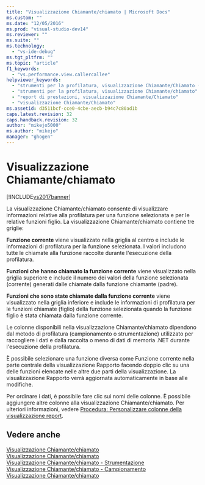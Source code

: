 ```yaml
---
title: "Visualizzazione Chiamante/chiamato | Microsoft Docs"
ms.custom: ""
ms.date: "12/05/2016"
ms.prod: "visual-studio-dev14"
ms.reviewer: ""
ms.suite: ""
ms.technology: 
  - "vs-ide-debug"
ms.tgt_pltfrm: ""
ms.topic: "article"
f1_keywords: 
  - "vs.performance.view.callercallee"
helpviewer_keywords: 
  - "strumenti per la profilatura, visualizzazione Chiamante/Chiamato (report)"
  - "strumenti per la profilatura, visualizzazione Chiamante/chiamato"
  - "report di prestazioni, visualizzazione Chiamante/Chiamato"
  - "visualizzazione Chiamante/Chiamato"
ms.assetid: d3511bcf-cce0-4cbe-aecb-b94c7c80ad1b
caps.latest.revision: 32
caps.handback.revision: 32
author: "mikejo5000"
ms.author: "mikejo"
manager: "ghogen"
---
```

# Visualizzazione Chiamante/chiamato
[!INCLUDE[vs2017banner](../code-quality/includes/vs2017banner.md)]

La visualizzazione Chiamante\/chiamato consente di visualizzare informazioni relative alla profilatura per una funzione selezionata e per le relative funzioni figlio.  La visualizzazione Chiamante\/chiamato contiene tre griglie:  
  
 **Funzione corrente** viene visualizzato nella griglia al centro e include le informazioni di profilatura per la funzione selezionata.  I valori includono tutte le chiamate alla funzione raccolte durante l'esecuzione della profilatura.  
  
 **Funzioni che hanno chiamato la funzione corrente** viene visualizzato nella griglia superiore e include il numero dei valori della funzione selezionata \(corrente\) generati dalle chiamate dalla funzione chiamante \(padre\).  
  
 **Funzioni che sono state chiamate dalla funzione corrente** viene visualizzato nella griglia inferiore e include le informazioni di profilatura per le funzioni chiamate \(figlio\) della funzione selezionata quando la funzione figlio è stata chiamata dalla funzione corrente.  
  
 Le colonne disponibili nella visualizzazione Chiamante\/chiamato dipendono dal metodo di profilatura \(campionamento o strumentazione\) utilizzato per raccogliere i dati e dalla raccolta o meno di dati di memoria .NET durante l'esecuzione della profilatura.  
  
 È possibile selezionare una funzione diversa come Funzione corrente nella parte centrale della visualizzazione Rapporto facendo doppio clic su una delle funzioni elencate nelle altre due parti della visualizzazione.  La visualizzazione Rapporto verrà aggiornata automaticamente in base alle modifiche.  
  
 Per ordinare i dati, è possibile fare clic sui nomi delle colonne.  È possibile aggiungere altre colonne alla visualizzazione Chiamante\/chiamato.  Per ulteriori informazioni, vedere [Procedura: Personalizzare colonne della visualizzazione report](../profiling/how-to-customize-report-view-columns.md).  
  
## Vedere anche  
 [Visualizzazione Chiamante\/chiamato](../profiling/caller-callee-view-sampling-data.md)   
 [Visualizzazione Chiamante\/chiamato](../profiling/caller-callee-view-instrumentation-data.md)   
 [Visualizzazione Chiamante\/chiamato \- Strumentazione](../profiling/caller-callee-view-net-memory-instrumentation-data.md)   
 [Visualizzazione Chiamante\/chiamato \- Campionamento](../profiling/caller-callee-view-dotnet-memory-sampling-data.md)   
 [Visualizzazione Chiamante\/chiamato](../profiling/caller-callee-view-contention-data.md)